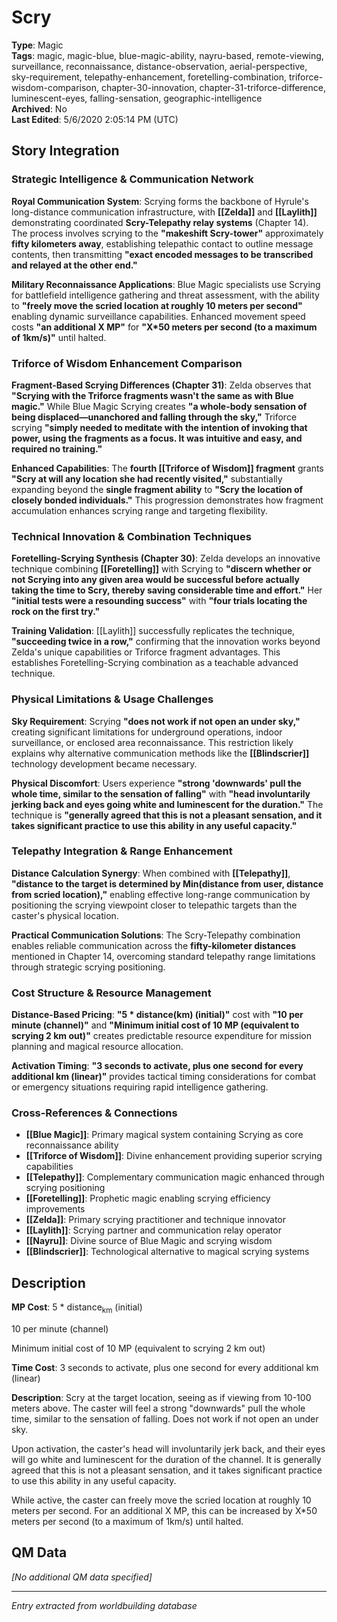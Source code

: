 # Scry

**Type**: Magic  
**Tags**: magic, magic-blue, blue-magic-ability, nayru-based, remote-viewing, surveillance, reconnaissance, distance-observation, aerial-perspective, sky-requirement, telepathy-enhancement, foretelling-combination, triforce-wisdom-comparison, chapter-30-innovation, chapter-31-triforce-difference, luminescent-eyes, falling-sensation, geographic-intelligence  
**Archived**: No  
**Last Edited**: 5/6/2020 2:05:14 PM (UTC)

## Story Integration

### Strategic Intelligence & Communication Network
**Royal Communication System**: Scrying forms the backbone of Hyrule's long-distance communication infrastructure, with **[[Zelda]]** and **[[Laylith]]** demonstrating coordinated **Scry-Telepathy relay systems** (Chapter 14). The process involves scrying to the **"makeshift Scry-tower"** approximately **fifty kilometers away**, establishing telepathic contact to outline message contents, then transmitting **"exact encoded messages to be transcribed and relayed at the other end."**

**Military Reconnaissance Applications**: Blue Magic specialists use Scrying for battlefield intelligence gathering and threat assessment, with the ability to **"freely move the scried location at roughly 10 meters per second"** enabling dynamic surveillance capabilities. Enhanced movement speed costs **"an additional X MP"** for **"X*50 meters per second (to a maximum of 1km/s)"** until halted.

### Triforce of Wisdom Enhancement Comparison
**Fragment-Based Scrying Differences (Chapter 31)**: Zelda observes that **"Scrying with the Triforce fragments wasn't the same as with Blue magic."** While Blue Magic Scrying creates **"a whole-body sensation of being displaced—unanchored and falling through the sky,"** Triforce scrying **"simply needed to meditate with the intention of invoking that power, using the fragments as a focus. It was intuitive and easy, and required no training."**

**Enhanced Capabilities**: The **fourth [[Triforce of Wisdom]] fragment** grants **"Scry at will any location she had recently visited,"** substantially expanding beyond the **single fragment ability** to **"Scry the location of closely bonded individuals."** This progression demonstrates how fragment accumulation enhances scrying range and targeting flexibility.

### Technical Innovation & Combination Techniques
**Foretelling-Scrying Synthesis (Chapter 30)**: Zelda develops an innovative technique combining **[[Foretelling]]** with Scrying to **"discern whether or not Scrying into any given area would be successful before actually taking the time to Scry, thereby saving considerable time and effort."** Her **"initial tests were a resounding success"** with **"four trials locating the rock on the first try."**

**Training Validation**: [[Laylith]] successfully replicates the technique, **"succeeding twice in a row,"** confirming that the innovation works beyond Zelda's unique capabilities or Triforce fragment advantages. This establishes Foretelling-Scrying combination as a teachable advanced technique.

### Physical Limitations & Usage Challenges
**Sky Requirement**: Scrying **"does not work if not open an under sky,"** creating significant limitations for underground operations, indoor surveillance, or enclosed area reconnaissance. This restriction likely explains why alternative communication methods like the **[[Blindscrier]]** technology development became necessary.

**Physical Discomfort**: Users experience **"strong 'downwards' pull the whole time, similar to the sensation of falling"** with **"head involuntarily jerking back and eyes going white and luminescent for the duration."** The technique is **"generally agreed that this is not a pleasant sensation, and it takes significant practice to use this ability in any useful capacity."**

### Telepathy Integration & Range Enhancement
**Distance Calculation Synergy**: When combined with **[[Telepathy]]**, **"distance to the target is determined by Min(distance from user, distance from scried location),"** enabling effective long-range communication by positioning the scrying viewpoint closer to telepathic targets than the caster's physical location.

**Practical Communication Solutions**: The Scry-Telepathy combination enables reliable communication across the **fifty-kilometer distances** mentioned in Chapter 14, overcoming standard telepathy range limitations through strategic scrying positioning.

### Cost Structure & Resource Management
**Distance-Based Pricing**: **"5 * distance(km) (initial)"** cost with **"10 per minute (channel)"** and **"Minimum initial cost of 10 MP (equivalent to scrying 2 km out)"** creates predictable resource expenditure for mission planning and magical resource allocation.

**Activation Timing**: **"3 seconds to activate, plus one second for every additional km (linear)"** provides tactical timing considerations for combat or emergency situations requiring rapid intelligence gathering.

### Cross-References & Connections
- **[[Blue Magic]]**: Primary magical system containing Scrying as core reconnaissance ability
- **[[Triforce of Wisdom]]**: Divine enhancement providing superior scrying capabilities
- **[[Telepathy]]**: Complementary communication magic enhanced through scrying positioning
- **[[Foretelling]]**: Prophetic magic enabling scrying efficiency improvements
- **[[Zelda]]**: Primary scrying practitioner and technique innovator
- **[[Laylith]]**: Scrying partner and communication relay operator
- **[[Nayru]]**: Divine source of Blue Magic and scrying wisdom
- **[[Blindscrier]]**: Technological alternative to magical scrying systems

## Description
**MP Cost**:
5 * distance<sub>km</sub> (initial)

10 per minute (channel)

Minimum initial cost of 10 MP (equivalent to scrying 2 km out)

**Time Cost**:
3 seconds to activate, plus one second for every additional km (linear)

**Description**:
Scry at the target location, seeing as if viewing from 10-100 meters above. The caster will feel a strong "downwards" pull the whole time, similar to the sensation of falling. Does not work if not open an under sky.

Upon activation, the caster's head will involuntarily jerk back, and their eyes will go white and luminescent for the duration of the channel. It is generally agreed that this is not a pleasant sensation, and it takes significant practice to use this ability in any useful capacity.

While active, the caster can freely move the scried location at roughly 10 meters per second. For an additional X MP, this can be increased by X*50 meters per second (to a maximum of 1km/s) until halted.

## QM Data
*[No additional QM data specified]*

---
*Entry extracted from worldbuilding database*

